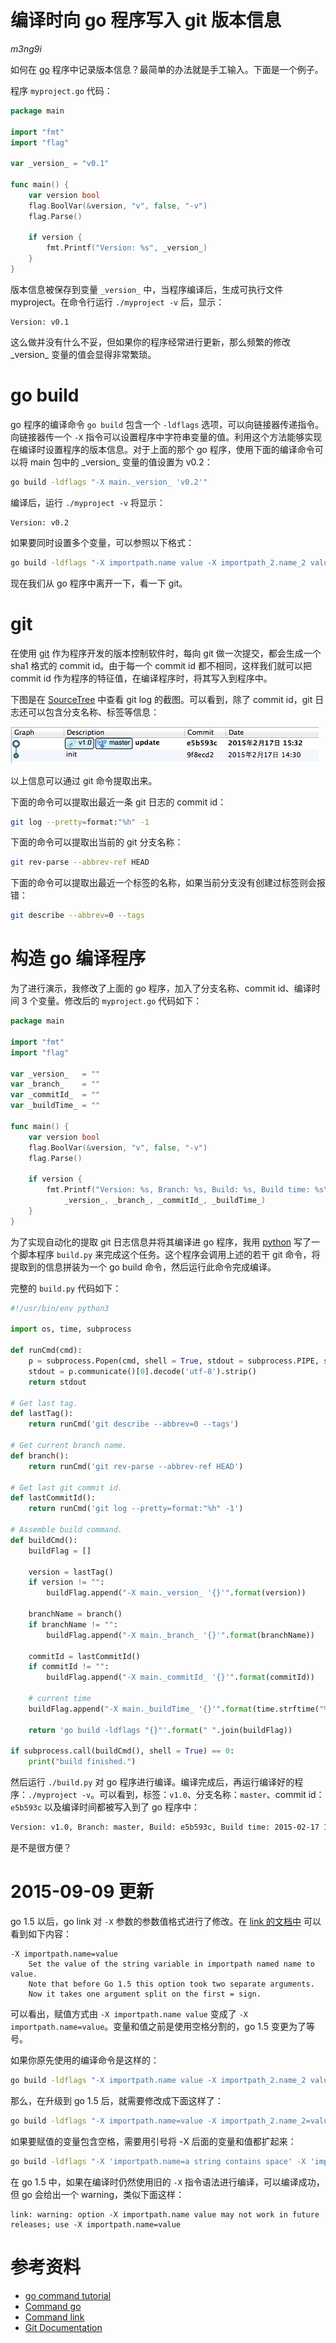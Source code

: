 编译时向 go 程序写入 git 版本信息
=================================

*m3ng9i*

如何在 [go](https://golang.org "点击前往 golang 官方网站") 程序中记录版本信息？最简单的办法就是手工输入。下面是一个例子。

程序 `myproject.go` 代码：

```go
package main

import "fmt"
import "flag"

var _version_ = "v0.1"

func main() {
    var version bool
    flag.BoolVar(&version, "v", false, "-v")
    flag.Parse()

    if version {
        fmt.Printf("Version: %s", _version_)
    }
}
```

版本信息被保存到变量 `_version_` 中，当程序编译后，生成可执行文件 myproject。在命令行运行 `./myproject -v` 后，显示：

```nohighlight
Version: v0.1
```

这么做并没有什么不妥，但如果你的程序经常进行更新，那么频繁的修改 \_version\_ 变量的值会显得非常繁琐。

# go build

go 程序的编译命令 `go build` 包含一个 `-ldflags` 选项，可以向链接器传递指令。向链接器传一个 `-X` 指令可以设置程序中字符串变量的值。利用这个方法能够实现在编译时设置程序的版本信息。对于上面的那个 go 程序，使用下面的编译命令可以将 main 包中的 \_version\_ 变量的值设置为 v0.2：

```bash
go build -ldflags "-X main._version_ 'v0.2'"
```

编译后，运行 `./myproject -v` 将显示：

```nohighlight
Version: v0.2
```

如果要同时设置多个变量，可以参照以下格式：

```bash
go build -ldflags "-X importpath.name value -X importpath_2.name_2 value_2 ..."
```

现在我们从 go 程序中离开一下，看一下 git。

# git

在使用 [git](http://git-scm.com "点击前往 git 官方网站") 作为程序开发的版本控制软件时，每向 git 做一次提交，都会生成一个 sha1 格式的 commit id。由于每一个 commit id 都不相同，这样我们就可以把 commit id 作为程序的特征值，在编译程序时，将其写入到程序中。

下图是在 [SourceTree](http://sourcetreeapp.com) 中查看 git log 的截图。可以看到，除了 commit id，git 日志还可以包含分支名称、标签等信息：

![git 日志](/static/2015/build_go_program_with_git_version_1.png)

以上信息可以通过 git 命令提取出来。

下面的命令可以提取出最近一条 git 日志的 commit id：

```bash
git log --pretty=format:"%h" -1
```

下面的命令可以提取出当前的 git 分支名称：

```bash
git rev-parse --abbrev-ref HEAD
```

下面的命令可以提取出最近一个标签的名称，如果当前分支没有创建过标签则会报错：

```bash
git describe --abbrev=0 --tags
```

# 构造 go 编译程序

为了进行演示，我修改了上面的 go 程序，加入了分支名称、commit id、编译时间 3 个变量。修改后的 `myproject.go` 代码如下：

```go
package main

import "fmt"
import "flag"

var _version_   = ""
var _branch_    = ""
var _commitId_  = ""
var _buildTime_ = ""

func main() {
    var version bool
    flag.BoolVar(&version, "v", false, "-v")
    flag.Parse()

    if version {
        fmt.Printf("Version: %s, Branch: %s, Build: %s, Build time: %s\n",
            _version_, _branch_, _commitId_, _buildTime_)
    }
}
```

为了实现自动化的提取 git 日志信息并将其编译进 go 程序，我用 [python](http://python.org) 写了一个脚本程序 `build.py` 来完成这个任务。这个程序会调用上述的若干 git 命令，将提取到的信息拼装为一个 go build 命令，然后运行此命令完成编译。

完整的 `build.py` 代码如下：

```python
#!/usr/bin/env python3

import os, time, subprocess

def runCmd(cmd):
    p = subprocess.Popen(cmd, shell = True, stdout = subprocess.PIPE, stderr = subprocess.PIPE)
    stdout = p.communicate()[0].decode('utf-8').strip()
    return stdout

# Get last tag.
def lastTag():
    return runCmd('git describe --abbrev=0 --tags')

# Get current branch name.
def branch():
    return runCmd('git rev-parse --abbrev-ref HEAD')

# Get last git commit id.
def lastCommitId():
    return runCmd('git log --pretty=format:"%h" -1')

# Assemble build command.
def buildCmd():
    buildFlag = []

    version = lastTag()
    if version != "":
        buildFlag.append("-X main._version_ '{}'".format(version))

    branchName = branch()        
    if branchName != "":
        buildFlag.append("-X main._branch_ '{}'".format(branchName))

    commitId = lastCommitId()
    if commitId != "":
        buildFlag.append("-X main._commitId_ '{}'".format(commitId))

    # current time
    buildFlag.append("-X main._buildTime_ '{}'".format(time.strftime("%Y-%m-%d %H:%M %z")))

    return 'go build -ldflags "{}"'.format(" ".join(buildFlag))

if subprocess.call(buildCmd(), shell = True) == 0:
    print("build finished.")
```

然后运行 `./build.py` 对 go 程序进行编译。编译完成后，再运行编译好的程序：`./myproject -v`。可以看到，标签：`v1.0`、分支名称：`master`、commit id：`e5b593c` 以及编译时间都被写入到了 go 程序中：

```bash
Version: v1.0, Branch: master, Build: e5b593c, Build time: 2015-02-17 15:46 +0800
```

是不是很方便？

# 2015-09-09 更新

go 1.5 以后，go link 对 `-X` 参数的参数值格式进行了修改。在 [link 的文档中](http://golang.org/cmd/link/) 可以看到如下内容：

```nohighlight
-X importpath.name=value
    Set the value of the string variable in importpath named name to value.
    Note that before Go 1.5 this option took two separate arguments.
    Now it takes one argument split on the first = sign.
```

可以看出，赋值方式由 `-X importpath.name value` 变成了 `-X importpath.name=value`。变量和值之前是使用空格分割的，go 1.5 变更为了等号。

如果你原先使用的编译命令是这样的：

```bash
go build -ldflags "-X importpath.name value -X importpath_2.name_2 value_2"
```

那么，在升级到 go 1.5 后，就需要修改成下面这样了：

```bash
go build -ldflags "-X importpath.name=value -X importpath_2.name_2=value_2"
```

如果要赋值的变量包含空格，需要用引号将 -X 后面的变量和值都扩起来：

```bash
go build -ldflags "-X 'importpath.name=a string contains space' -X 'importpath_2.name_2=value'"
```

在 go 1.5 中，如果在编译时仍然使用旧的 `-X` 指令语法进行编译，可以编译成功，但 go 会给出一个 warning，类似下面这样：

```nohighlight
link: warning: option -X importpath.name value may not work in future releases; use -X importpath.name=value
```

# 参考资料

- [go command tutorial](https://github.com/hyper-carrot/go_command_tutorial)
- [Command go](http://golang.org/cmd/go/)
- [Command link](http://golang.org/cmd/link/)
- [Git Documentation](http://git-scm.com/doc)

